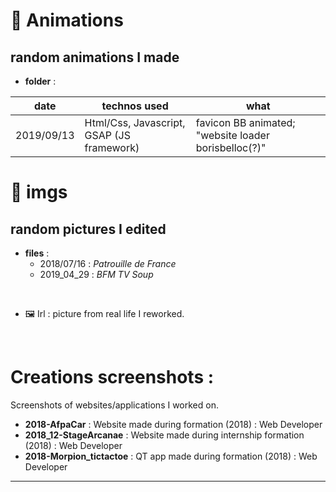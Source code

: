 # 🎥 Animations
random animations I made
--------------
* **folder** :

date | technos used | what
---| ---| ---
2019/09/13 | Html/Css, Javascript, GSAP (JS framework) | favicon BB animated; "website loader borisbelloc(?)" 

# 📸 imgs
random pictures I edited
--------------

* **files** :
    * 2018/07/16 : _Patrouille de France_
    * 2019_04_29 : _BFM TV Soup_

<br>

* 🖼 Irl : picture from real life I reworked.


<br>

# Creations screenshots :
Screenshots of websites/applications I worked on.

* **2018-AfpaCar** : Website made during formation (2018) : Web Developer
* **2018_12-StageArcanae** :  Website made during internship formation (2018) : Web Developer
* **2018-Morpion_tictactoe** : QT app made during formation (2018) : Web Developer

-------
